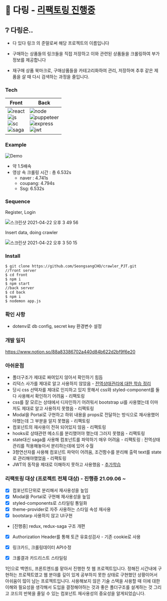 
# :shopping_cart: 다링 - [리팩토링 진행중](https://github.dev/SeongsangCHO/crawler_PJT/tree/refactor/style)



## :grey_question: 다링은..

- 다 있다 링크 의 준말로써 해당 프로젝트의 이름입니다

- 구매하는 상품들의 링크들을 직접 저장하고 이와 관련된 상품들을 크롤링하여 부가정보를 제공합니다
- 재구매 상품 북마크로, 구매상품들을 카테고리화하여 관리, 저장하며 추후 같은 제품을 살 때 다시 검색하는 과정을 줄입니다.




### Tech


| Front                                                        | Back                                                         |
| ------------------------------------------------------------ | ------------------------------------------------------------ |
| ![react](https://img.shields.io/badge/react-%5E16.13.1-blue?style=plastic&logo=react)<br />![js](https://img.shields.io/badge/JavaScript-ES6+-black?style=plastic&logo=javascript)<br />![sc](https://img.shields.io/badge/styled--component-%5E5.2.0-%23ff69b4?style=plastic&logo=styled-components)<br />![saga](https://img.shields.io/badge/redux--saga-%5E1.1.3-green?style=plastic&logo=redux-saga) | ![node](https://img.shields.io/badge/node-%5E15.12.-green?style=plastic&logo=node.js)<br />![puppeteer](https://img.shields.io/badge/puppeteer-%5E5.3.1-blue?style=plastic&logo=puppeteer)<br />![express](https://img.shields.io/badge/express-%5E4.17.1-skyblue?style=plastic&logo=express)<br />![jwt](https://img.shields.io/badge/jwt-%5E8.5.1-pink?style=plastic&logo=JSON-Web-Tokens) |

<example screenshot>



### Example

![Demo](https://user-images.githubusercontent.com/55486644/115817951-bc57ec00-a436-11eb-96a6-efad3bc1b718.gif)



- 약 1.5배속
- 영상 속 크롤링 시간 : 총 6.532s
  - naver : 4.741s
  - coupang: 4.794s
  - Ssg: 6.532s



### Sequence

Register, Login

![스크린샷 2021-04-22 오후 3 49 56](https://user-images.githubusercontent.com/55486644/115668775-79d4d780-a382-11eb-9ea3-b387554f5f9c.png)



Insert data, doing crawler

![스크린샷 2021-04-22 오후 3 50 15](https://user-images.githubusercontent.com/55486644/115668766-780b1400-a382-11eb-9412-f5174dd2d352.png)



### Install



```shell
$ git clone https://github.com/SeongsangCHO/crawler_PJT.git
//front server
$ cd front
$ npm i
$ npm start
//back server
$ cd back
$ npm i
$ nodemon app.js
```



### 확인 사항

- dotenv로 db config, secret key 환경변수 설정



### 개발 일지

https://www.notion.so/88a83386702a440d84b622d2bf9f6e20

### 아쉬운점
  
- 폴더구조가 제대로 짜여있지 않아서 확인하기 힘듬
- 리덕스 사가를 제대로 알고 사용하지 않았음 - [전역상태관리에 대한 학습 정리](https://velog.io/@secho/series/%EC%A0%84%EC%97%AD%EC%83%81%ED%83%9C%EA%B4%80%EB%A6%AC)
- 당시 css 선택자를 제대로 인지하고 있지 못해서 css와 styled-component를 둘 다 사용해서 확인하기 어려움 - 리팩토링
- css를 잘 모르는 상태에서 디자인하기 어려워서 bootstrap ui를 사용했는데 이마저도 제대로 알고 사용하지 못했음 - 리팩토링
- Modal을 Portal로 구현하고 하위 내용을 props로 전달하는 방식으로 재사용했어야했는데 그 부분을 알지 못했음 - 리팩토링
- 컴포넌트의 재사용이 전혀 되어있지 않음 - 리팩토링
- hooks로 상태관련 메소드를 분리했어야 했는데 그러지 못했음 - 리팩토링
- state대신 saga를 사용해 컴포넌트를 파악하기 매우 어려움 - 리팩토링 : 전역상태관리를 적용해놓아서 분리하는데에 있어 수월
- 3항연산자를 사용해 컴포넌트 파악이 어려움, 조건함수를 분리해 출력 text를 state로 관리해야했었음 - 리팩토링
- JWT의 동작을 제대로 이해하지 못하고 사용했음 - [추가학습](https://watermelonlike.tistory.com/159)
  
### 리팩토링 대상 (프로젝트 전체 대상) - 진행중 21.09.06 ~

- [x] 컴포넌트단위로 분리해서 재사용성을 높임
- [x] Modal을 Portal로 구현해 재사용성을 높임
- [x] styled-components로 스타일링 통일화
- [x] theme-provider로 자주 사용하는 스타일 속성 재사용
- [x] bootstarp 사용하지 않고 UI구현
- [진행중] redux, redux-saga 구조 개편
- [x] Authorization Header를 통해 토큰 유효성검사 - 기존 cookie로 사용
- [x] 링크카드, 크롤링데이터 API수정
- [x] 크롤결과 카드리스트 스타일링
  
  
  
1인으로 백엔드, 프론트엔드를 맡아서 진행한 첫 웹 프로젝트입니다.
정해진 시간내에 구현하는 프로젝트였고 웹 분야를 깊이 있게 공부하지 못한 상태로 구현했던 상황이어서 아쉬움이 많이 남는 프로젝트입니다.
사용해보지 않은 기술 스택을 사용할 때 이에 대한 이해와 필요성을 생각해서 도입을 결정해야하는 것과 좋은 폴더구조를 설계하는 것
그리고 코드의 반복을 줄일 수 있는 컴포넌트 재사용성의 중요성을 알게되었습니다.
